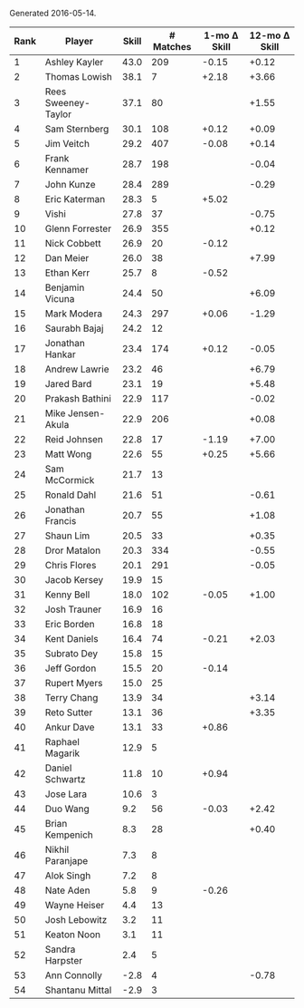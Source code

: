 Generated 2016-05-14.

| Rank | Player              | Skill | # Matches | 1-mo Δ Skill | 12-mo Δ Skill |
|------|---------------------|-------|-----------|--------------|---------------|
|    1 | Ashley Kayler       |  43.0 |       209 |        -0.15 |         +0.12 |
|    2 | Thomas Lowish       |  38.1 |         7 |        +2.18 |         +3.66 |
|    3 | Rees Sweeney-Taylor |  37.1 |        80 |              |         +1.55 |
|    4 | Sam Sternberg       |  30.1 |       108 |        +0.12 |         +0.09 |
|    5 | Jim Veitch          |  29.2 |       407 |        -0.08 |         +0.14 |
|    6 | Frank Kennamer      |  28.7 |       198 |              |         -0.04 |
|    7 | John Kunze          |  28.4 |       289 |              |         -0.29 |
|    8 | Eric Katerman       |  28.3 |         5 |        +5.02 |               |
|    9 | Vishi               |  27.8 |        37 |              |         -0.75 |
|   10 | Glenn Forrester     |  26.9 |       355 |              |         +0.12 |
|   11 | Nick Cobbett        |  26.9 |        20 |        -0.12 |               |
|   12 | Dan Meier           |  26.0 |        38 |              |         +7.99 |
|   13 | Ethan Kerr          |  25.7 |         8 |        -0.52 |               |
|   14 | Benjamin Vicuna     |  24.4 |        50 |              |         +6.09 |
|   15 | Mark Modera         |  24.3 |       297 |        +0.06 |         -1.29 |
|   16 | Saurabh Bajaj       |  24.2 |        12 |              |               |
|   17 | Jonathan Hankar     |  23.4 |       174 |        +0.12 |         -0.05 |
|   18 | Andrew Lawrie       |  23.2 |        46 |              |         +6.79 |
|   19 | Jared Bard          |  23.1 |        19 |              |         +5.48 |
|   20 | Prakash Bathini     |  22.9 |       117 |              |         -0.02 |
|   21 | Mike Jensen-Akula   |  22.9 |       206 |              |         +0.08 |
|   22 | Reid Johnsen        |  22.8 |        17 |        -1.19 |         +7.00 |
|   23 | Matt Wong           |  22.6 |        55 |        +0.25 |         +5.66 |
|   24 | Sam McCormick       |  21.7 |        13 |              |               |
|   25 | Ronald Dahl         |  21.6 |        51 |              |         -0.61 |
|   26 | Jonathan Francis    |  20.7 |        55 |              |         +1.08 |
|   27 | Shaun Lim           |  20.5 |        33 |              |         +0.35 |
|   28 | Dror Matalon        |  20.3 |       334 |              |         -0.55 |
|   29 | Chris Flores        |  20.1 |       291 |              |         -0.05 |
|   30 | Jacob Kersey        |  19.9 |        15 |              |               |
|   31 | Kenny Bell          |  18.0 |       102 |        -0.05 |         +1.00 |
|   32 | Josh Trauner        |  16.9 |        16 |              |               |
|   33 | Eric Borden         |  16.8 |        18 |              |               |
|   34 | Kent Daniels        |  16.4 |        74 |        -0.21 |         +2.03 |
|   35 | Subrato Dey         |  15.8 |        15 |              |               |
|   36 | Jeff Gordon         |  15.5 |        20 |        -0.14 |               |
|   37 | Rupert Myers        |  15.0 |        25 |              |               |
|   38 | Terry Chang         |  13.9 |        34 |              |         +3.14 |
|   39 | Reto Sutter         |  13.1 |        36 |              |         +3.35 |
|   40 | Ankur Dave          |  13.1 |        33 |        +0.86 |               |
|   41 | Raphael Magarik     |  12.9 |         5 |              |               |
|   42 | Daniel Schwartz     |  11.8 |        10 |        +0.94 |               |
|   43 | Jose Lara           |  10.6 |         3 |              |               |
|   44 | Duo Wang            |   9.2 |        56 |        -0.03 |         +2.42 |
|   45 | Brian Kempenich     |   8.3 |        28 |              |         +0.40 |
|   46 | Nikhil Paranjape    |   7.3 |         8 |              |               |
|   47 | Alok Singh          |   7.2 |         8 |              |               |
|   48 | Nate Aden           |   5.8 |         9 |        -0.26 |               |
|   49 | Wayne Heiser        |   4.4 |        13 |              |               |
|   50 | Josh Lebowitz       |   3.2 |        11 |              |               |
|   51 | Keaton Noon         |   3.1 |        11 |              |               |
|   52 | Sandra Harpster     |   2.4 |         5 |              |               |
|   53 | Ann Connolly        |  -2.8 |         4 |              |         -0.78 |
|   54 | Shantanu Mittal     |  -2.9 |         3 |              |               |
